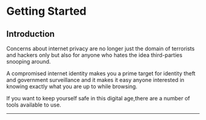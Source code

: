 # Getting Started

## Introduction

Concerns about internet privacy are no longer just the domain of terrorists and hackers only but also for anyone who hates the idea third-parties snooping around. 

A compromised internet identity makes you a prime target for identity theft and government surveillance and it makes it easy anyone interested in knowing exactly what you are up to while browsing.    

If you want to keep yourself safe in this digital age,there are a number of tools available to use. 

***